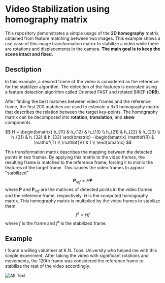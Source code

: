 # Video Stabilization using homography matrix
This repository demonstrates a simple usage of the **2D homography** matrix, obtained from feature matching between two images. This example shows a use case of this image transformation matrix to stabilize a video while there are rotations and displacements in the camera. **The main goal is to keep the scene intact and fixed.**

## Desctiption
In this example, a desired frame of the video is considered as the reference for the stabilizer algorithm. The detection of the features is executed using a feature detection algorithm called Oriented FAST and rotated BRIEF (**ORB**).

After finding the best matches between video frames and the reference frame, the first 200 matches are used to estimate a 3x3 homography matrix that describes the relation between the target key-points. The homography matrix can be decomposed into **rotation**, **translation**, and **skew** components.

$$
H =
\begin{bmatrix}
h_{11} & h_{12} & h_{13} \\
h_{21} & h_{22} & h_{23} \\
h_{31} & h_{32} & h_{33}
\end{bmatrix}
=\begin{bmatrix}
\mathbf{R} & \mathbf{T} \\
\mathbf{V} & 1 \\
\end{bmatrix}
$$

This transformation matrix describes the mapping between the detected points in two frames. By applying this matrix to the video frames, the resulting frame is matched to the reference frame, forcing it to mimic the features of the target frame. This causes the video frames to appear "stabilized".
$$
\mathbf{P}_{ref} = H\mathbf{P}
$$
where $\mathbf{P}$ and $\mathbf{P}_{ref}$ are the matrices of detected points in the video frames and the reference frame, respectively, $H$ is the computed homography matrix. This homography matrix is multiplied by the video frames to stabilize them.
$$
f^s = Hf
$$
where $f$ is the frame and $f^s$ is the stabilized frame.

## Example
I found a willing volunteer at K.N. Toosi University who helped me with this simple experiment. After taking the video with significant rotations and movements, the 120th frame was considered the reference frame to stabilize the rest of the video accordingly.

![Alt Text](src/results.gif)
